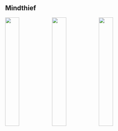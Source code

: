 ## Mindthief

<img src="MT/.png" width=30%><img src="MT/.png" width=30%><img src="MT/.png" width=30%>

